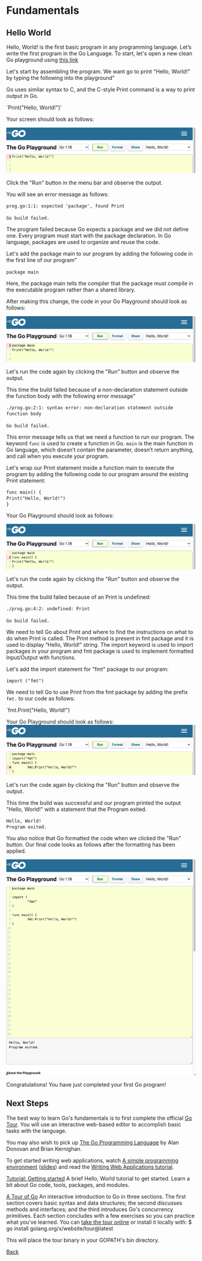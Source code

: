 # Fundamentals

## Hello World

Hello, World! is the first basic program in any programming language. Let’s write the first program in the Go Language. To start, let's open a new clean Go playground using [this link](https://go.dev/play/p/e5pRTJVMIps)

Let's start by assembling the program. We want go to print "Hello, World!" by typing the following into the playground"

Go uses similar syntax to C, and the C-style Print command is a way to print output in Go.

`Print("Hello, World!")'

Your screen should look as follows:

![Go Playground Print](resources/playground_print.png)

Click the "Run" button in the menu bar and observe the output.  

You will see an error message as follows:

```
prog.go:1:1: expected 'package', found Print

Go build failed.
```

The program failed because Go expects a package and we did not define one.  Every program must start with the package declaration. In Go language, packages are used to organize and reuse the code.

Let's add the package main to our program by adding the following code in the first line of our program"

`package main`

Here, the package main tells the compiler that the package must compile in the executable program rather than a shared library.

After making this change, the code in your Go Playground should look as follows:

![Go Playground Package](resources/playground_package.png)

Let's run the code again by clicking the "Run" button and observe the output.

This time the build failed because of a non-declaration statement outside the function body with the following error message"

```
./prog.go:2:1: syntax error: non-declaration statement outside function body

Go build failed.
```

This error message tells us that we need a function to run our program.  The keyword `func` is used to create a function in Go.   `main` is the main function in Go language, which doesn’t contain the parameter, doesn’t return anything, and call when you execute your program.

Let's wrap our Print statement inside a function main to execute the program by adding the following code to our program around the existing Print statement:

```
func main() {
Print("Hello, World!")
}  
```
Your Go Playground should look as follows:

![Go Playground Func](resources/playground_func.png)

Let's run the code again by clicking the "Run" button and observe the output.

This time the build failed because of an Print is undefined:

```
./prog.go:4:2: undefined: Print

Go build failed.
```

We need to tell Go about Print and where to find the instructions on what to do when Print is called.  The Print method is present in fmt package and it is used to display “Hello, World!” string. The import keyword is used to import packages in your program and fmt package is used to implement formatted Input/Output with functions.

Let's add the import statement for "fmt" package to our program:

```
import ("fmt")
```
We need to tell Go to use Print from the fmt package by adding the prefix `fmt.` to our code as follows:

`fmt.Print("Hello, World!")

Your Go Playground should look as follows:
![Go Playground Import](resources/playground_import.png)

Let's run the code again by clicking the "Run" button and observe the output.

This time the build was successful and our program printed the output "Hello, World!" with a statement that the Program exited.

```
Hello, World!
Program exited.
```

You also notice that Go formatted the code when we clicked the "Run" button.  Our final code looks as follows after the formatting has been applied.

![Go Playground Final](resources/playground_final.png)


Congratulations! You have just completed your first Go program!


## Next Steps

The best way to learn Go's fundamentals is to first complete the official [Go Tour](https://tour.golang.org/). You will use an interactive web-based editor to accomplish basic tasks with the language.

You may also wish to pick up [The Go Programming Language](https://www.gopl.io/) by Alan Donovan and Brian Kernighan.

To get started writing web applications, watch [A simple programming environment](https://vimeo.com/53221558) ([slides](https://go.dev/talks/2012/simple.slide)) and read the [Writing Web Applications tutorial](https://go.dev/doc/articles/wiki/).

[Tutorial: Getting started](https://go.dev/doc/tutorial/getting-started.html)
A brief Hello, World tutorial to get started. Learn a bit about Go code, tools, packages, and modules.

[A Tour of Go](https://go.dev/tour/)
An interactive introduction to Go in three sections. The first section covers basic syntax and data structures; the second discusses methods and interfaces; and the third introduces Go's concurrency primitives. Each section concludes with a few exercises so you can practice what you've learned. You can [take the tour online](https://go.dev/tour/) or install it locally with:
$ go install golang.org/x/website/tour@latest

This will place the tour binary in your GOPATH's bin directory.




[Back](README.md)